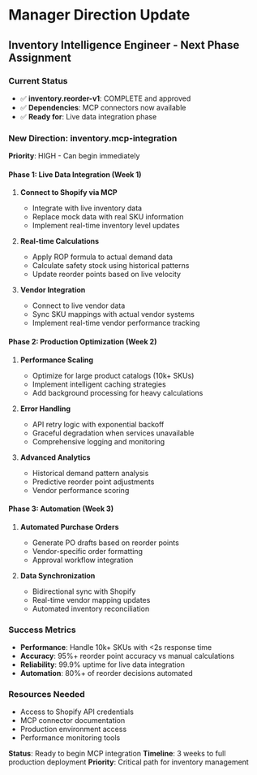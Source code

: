 # Manager Direction Update

## Inventory Intelligence Engineer - Next Phase Assignment

### Current Status
- ✅ **inventory.reorder-v1**: COMPLETE and approved
- ✅ **Dependencies**: MCP connectors now available
- ✅ **Ready for**: Live data integration phase

### New Direction: inventory.mcp-integration

**Priority**: HIGH - Can begin immediately

#### Phase 1: Live Data Integration (Week 1)
1. **Connect to Shopify via MCP**
   - Integrate with live inventory data
   - Replace mock data with real SKU information
   - Implement real-time inventory level updates

2. **Real-time Calculations**
   - Apply ROP formula to actual demand data
   - Calculate safety stock using historical patterns
   - Update reorder points based on live velocity

3. **Vendor Integration**
   - Connect to live vendor data
   - Sync SKU mappings with actual vendor systems
   - Implement real-time vendor performance tracking

#### Phase 2: Production Optimization (Week 2)
1. **Performance Scaling**
   - Optimize for large product catalogs (10k+ SKUs)
   - Implement intelligent caching strategies
   - Add background processing for heavy calculations

2. **Error Handling**
   - API retry logic with exponential backoff
   - Graceful degradation when services unavailable
   - Comprehensive logging and monitoring

3. **Advanced Analytics**
   - Historical demand pattern analysis
   - Predictive reorder point adjustments
   - Vendor performance scoring

#### Phase 3: Automation (Week 3)
1. **Automated Purchase Orders**
   - Generate PO drafts based on reorder points
   - Vendor-specific order formatting
   - Approval workflow integration

2. **Data Synchronization**
   - Bidirectional sync with Shopify
   - Real-time vendor mapping updates
   - Automated inventory reconciliation

### Success Metrics
- **Performance**: Handle 10k+ SKUs with <2s response time
- **Accuracy**: 95%+ reorder point accuracy vs manual calculations
- **Reliability**: 99.9% uptime for live data integration
- **Automation**: 80%+ of reorder decisions automated

### Resources Needed
- Access to Shopify API credentials
- MCP connector documentation
- Production environment access
- Performance monitoring tools

**Status**: Ready to begin MCP integration
**Timeline**: 3 weeks to full production deployment
**Priority**: Critical path for inventory management
